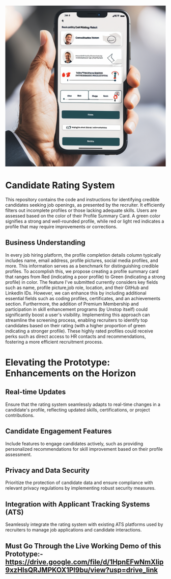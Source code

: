 ![jsr2](https://github.com/raj18verma/Candidate-Rating-System/blob/main/A%20modern%20and%20in%207a1eb0ba-15bf-4887-9982-744b281da50b.png)

# Candidate Rating System
This repository contains the code and instructions for identifying credible candidates seeking job openings, as presented by the recruiter. It efficiently filters out incomplete profiles or those lacking adequate skills. Users are assessed based on the color of their Profile Summary Card. A green color signifies a strong and well-rounded profile, while red or light red indicates a profile that may require improvements or corrections.

## Business Understanding
In every job hiring platform, the profile completion details column typically includes name, email address, profile pictures, social media profiles, and more. This information serves as a benchmark for distinguishing credible profiles. To accomplish this, we propose creating a profile summary card that ranges from Red (indicating a poor profile) to Green (indicating a strong profile) in color.
The feature I've submitted currently considers key fields such as name, profile picture,job role, location, and their GitHub and LinkedIn IDs. However, we can enhance this by including additional essential fields such as coding profiles, certificates, and an achievements section. Furthermore, the addition of Premium Membership and participation in skill enhancement programs (by Unstop itself) could significantly boost a user's visibility.
Implementing this approach can streamline the screening process, enabling recruiters to identify top candidates based on their rating (with a higher proportion of green indicating a stronger profile). These highly rated profiles could receive perks such as direct access to HR contacts and recommendations, fostering a more efficient recruitment process.

# Elevating the Prototype: Enhancements on the Horizon

## Real-time Updates
Ensure that the rating system seamlessly adapts to real-time changes in a candidate's profile, reflecting updated skills, certifications, or project contributions.
## Candidate Engagement Features
Include features to engage candidates actively, such as providing personalized recommendations for skill improvement based on their profile assessment.
## Privacy and Data Security
Prioritize the protection of candidate data and ensure compliance with relevant privacy regulations by implementing robust security measures.
## Integration with Applicant Tracking Systems (ATS)
Seamlessly integrate the rating system with existing ATS platforms used by recruiters to manage job applications and candidate interactions.


## Must Go Through the Live Working Demo of this Prototype:- https://drive.google.com/file/d/1HpnEFwNmXlip9xzHlsQRJMPKOX1Pl9bu/view?usp=drive_link
